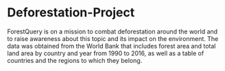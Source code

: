 # Deforestation-Project
ForestQuery is on a mission to combat deforestation around the world and to raise awareness  about this topic and its impact on the environment. The data was obtained from the World Bank that includes forest area and total land area by country and  year from 1990 to 2016, as well as a table of countries and the regions to which they belong.
